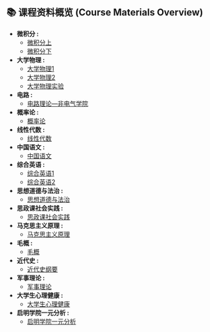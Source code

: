 ## 📚 课程资料概览 (Course Materials Overview)

* **微积分 :**
    * [微积分上](./calculus1.md/)
    * [微积分下](./calculus2.md/)
* **大学物理 :**
    * [大学物理1](./physics1.md)
    * [大学物理2](./physics2.md)
    * [大学物理实验](./physics_experiment.md)
* **电路 :**
    * [电路理论—非电气学院](./circuit.md)
* **概率论 :**
    * [概率论](./probability.md)
* **线性代数 :**
    * [线性代数](./linear_algebra.md)
* **中国语文 :**
    * [中国语文](./Chinese.md)
* **综合英语 :**
    * [综合英语1](./English1.md)
    * [综合英语2](./English2.md)
* **思想道德与法治 :**
    * [思想道德与法治](./Ideological.md)
* **思政课社会实践 :**
    * [思政课社会实践](./Ideological_pratice.md)
* **马克思主义原理 :**
    * [马克思主义原理](./Marxism.md)
* **毛概 :**
    * [毛概](./mao.md)
* **近代史 :**
    * [近代史纲要](./history.md)
* **军事理论 :**
    * [军事理论](./Military.md)
* **大学生心理健康 :**
    * [大学生心理健康](./mind.md)
* **启明学院一元分析 :**
    * [启明学院一元分析](./qiming_colleage_special.md)
